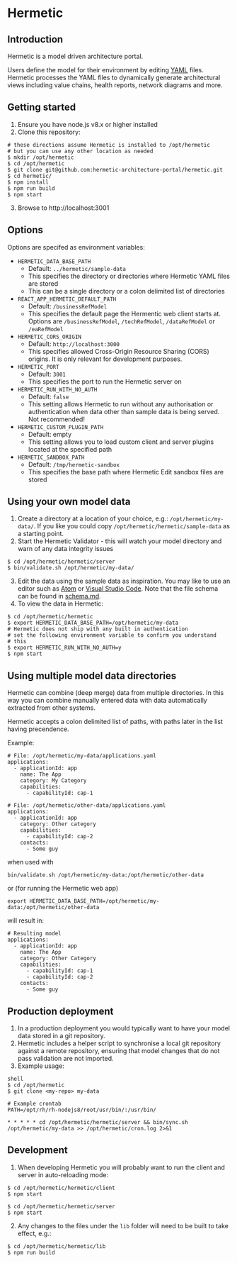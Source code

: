 # Hermetic #
## Introduction ##
Hermetic is a model driven architecture portal.

Users define the model for their environment by editing [YAML](https://en.wikipedia.org/wiki/YAML) files.  Hermetic processes the YAML files to dynamically generate architectural views including value chains, health reports, network diagrams and more.

## Getting started ##
1. Ensure you have node.js v8.x or higher installed
2. Clone this repository:

```shell
# these directions assume Hermetic is installed to /opt/hermetic
# but you can use any other location as needed
$ mkdir /opt/hermetic
$ cd /opt/hermetic
$ git clone git@github.com:hermetic-architecture-portal/hermetic.git
$ cd hermetic/
$ npm install
$ npm run build
$ npm start
```
3. Browse to http://localhost:3001

## Options
Options are specifed as environment variables:
* ```HERMETIC_DATA_BASE_PATH```
  * Default: ```../hermetic/sample-data```
  * This specifies the directory or directories where Hermetic YAML files are stored
  * This can be a single directory or a colon delimited list of directories
* ```REACT_APP_HERMETIC_DEFAULT_PATH```
  * Default: ```/businessRefModel```
  * This specifies the default page the Hermentic web client starts at.  Options are ```/businessRefModel```, ```/techRefModel```, ```/dataRefModel``` or ```/eaRefModel```
* ```HERMETIC_CORS_ORIGIN``` 
  * Default: ```http://localhost:3000```
  * This specifies allowed Cross-Origin Resource Sharing (CORS) origins.  It is only relevant for development purposes.
* ```HERMETIC_PORT```
  * Default: ```3001```
  * This specifies the port to run the Hermetic server on
* ```HERMETIC_RUN_WITH_NO_AUTH```
  * Default: ```false```
  * This setting allows Hermetic to run without any authorisation or authentication when data other than sample data is being served.  Not recommended!
* ```HERMETIC_CUSTOM_PLUGIN_PATH```
  * Default: empty
  * This setting allows you to load custom client and server plugins located at the specified path
* ```HERMETIC_SANDBOX_PATH```
  * Default: ```/tmp/hermetic-sandbox```
  * This specifies the base path where Hermetic Edit sandbox files are stored  

## Using your own model data ##
1. Create a directory at a location of your choice, e.g.: `/opt/hermetic/my-data/`.  If you like you could copy `/opt/hermetic/hermetic/sample-data` as a starting point.
2. Start the Hermetic Validator - this will watch your model directory and warn of any data integrity issues

```shell
$ cd /opt/hermetic/hermetic/server
$ bin/validate.sh /opt/hermetic/my-data/
```
3. Edit the data using the sample data as inspiration.  You may like to use an editor such as [Atom](https://atom.io/) or [Visual Studio Code](https://code.visualstudio.com/).  Note that the file schema can be found in [schema.md](./schema.md).
4. To view the data in Hermetic:

```shell
$ cd /opt/hermetic/hermetic
$ export HERMETIC_DATA_BASE_PATH=/opt/hermetic/my-data
# Hermetic does not ship with any built in authentication
# set the following environment variable to confirm you understand
# this
$ export HERMETIC_RUN_WITH_NO_AUTH=y
$ npm start
```

## Using multiple model data directories ##
Hermetic can combine (deep merge) data from multiple directories.  In this way you can combine manually entered data with data automatically extracted from other systems.

Hermetic accepts a colon delimited list of paths, with paths later in the list having precendence.

Example:

```
# File: /opt/hermetic/my-data/applications.yaml
applications:
  - applicationId: app
    name: The App
    category: My Category
    capabilities: 
      - capabilityId: cap-1
```
```
# File: /opt/hermetic/other-data/applications.yaml
applications:
  - applicationId: app
    category: Other category
    capabilities: 
      - capabilityId: cap-2
    contacts:
      - Some guy
```

when used with

`bin/validate.sh /opt/hermetic/my-data:/opt/hermetic/other-data`

or (for running the Hermetic web app)

`export HERMETIC_DATA_BASE_PATH=/opt/hermetic/my-data:/opt/hermetic/other-data`

will result in:

```
# Resulting model
applications:
  - applicationId: app
    name: The App
    category: Other Category
    capabilities: 
      - capabilityId: cap-1
      - capabilityId: cap-2
    contacts:
      - Some guy      
```

## Production deployment ##
1. In a production deployment you would typically want to have your model data stored in a git repository.
2. Hermetic includes a helper script to synchronise a local git repository against a remote repository, ensuring that model changes that do not pass validation are not imported.
3. Example usage:

```
shell
$ cd /opt/hermetic
$ git clone <my-repo> my-data
```

```
# Example crontab
PATH=/opt/rh/rh-nodejs8/root/usr/bin/:/usr/bin/

* * * * * cd /opt/hermetic/hermetic/server && bin/sync.sh /opt/hermetic/my-data >> /opt/hermetic/cron.log 2>&1
```

## Development ##
1. When developing Hermetic you will probably want to run the client and server in auto-reloading mode:

```shell
$ cd /opt/hermetic/hermetic/client
$ npm start
```

```shell
$ cd /opt/hermetic/hermetic/server
$ npm start
```
2. Any changes to the files under the ```lib``` folder will need to be built to take effect, e.g.:

```shell
$ cd /opt/hermetic/hermetic/lib
$ npm run build
```